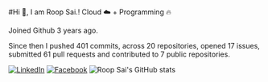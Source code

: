 #Hi 👋, I am Roop Sai.!
Cloud ☁️ + Programming 🔥 

Joined Github 3 years ago.

Since then I pushed 401 commits, across 20 repositories, opened 17 issues, submitted 61 pull requests and contributed to 7 public repositories.

[![LinkedIn](https://img.shields.io/badge/LinkedIn-blue.svg?style=for-the-badge&logo=linkedin)](https://www.linkedin.com/in/roopsai/)
[![Facebook](https://img.shields.io/badge/facebook-blue.svg?style=for-the-badge&logo=facebook&logoColor=white)](https://www.facebook.com/roopsai.surampudi.1)
![Roop Sai's GitHub stats](https://github-readme-stats.vercel.app/api?username=sroopsai&show_icons=true&theme=material-palenight&count_private=true)

